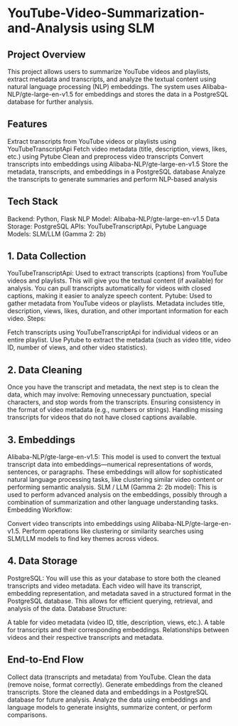 # YouTube-Video-Summarization-and-Analysis using SLM

## Project Overview
This project allows users to summarize YouTube videos and playlists, extract metadata and transcripts, and analyze the textual content using natural language processing (NLP) embeddings. The system uses Alibaba-NLP/gte-large-en-v1.5 for embeddings and stores the data in a PostgreSQL database for further analysis.

## Features
Extract transcripts from YouTube videos or playlists using YouTubeTranscriptApi
Fetch video metadata (title, description, views, likes, etc.) using Pytube
Clean and preprocess video transcripts
Convert transcripts into embeddings using Alibaba-NLP/gte-large-en-v1.5
Store the metadata, transcripts, and embeddings in a PostgreSQL database
Analyze the transcripts to generate summaries and perform NLP-based analysis

## Tech Stack
Backend: Python, Flask
NLP Model: Alibaba-NLP/gte-large-en-v1.5
Data Storage: PostgreSQL
APIs: YouTubeTranscriptApi, Pytube
Language Models: SLM/LLM (Gamma 2: 2b)

## 1. Data Collection
YouTubeTranscriptApi: Used to extract transcripts (captions) from YouTube videos and playlists. This will give you the textual content (if available) for analysis.
You can pull transcripts automatically for videos with closed captions, making it easier to analyze speech content.
Pytube: Used to gather metadata from YouTube videos or playlists.
Metadata includes title, description, views, likes, duration, and other important information for each video.
Steps:

Fetch transcripts using YouTubeTranscriptApi for individual videos or an entire playlist.
Use Pytube to extract the metadata (such as video title, video ID, number of views, and other video statistics).
## 2. Data Cleaning
Once you have the transcript and metadata, the next step is to clean the data, which may involve:
Removing unnecessary punctuation, special characters, and stop words from the transcripts.
Ensuring consistency in the format of video metadata (e.g., numbers or strings).
Handling missing transcripts for videos that do not have closed captions available.
## 3. Embeddings
Alibaba-NLP/gte-large-en-v1.5: This model is used to convert the textual transcript data into embeddings—numerical representations of words, sentences, or paragraphs.
These embeddings will allow for sophisticated natural language processing tasks, like clustering similar video content or performing semantic analysis.
SLM / LLM (Gamma 2: 2b model): This is used to perform advanced analysis on the embeddings, possibly through a combination of summarization and other language understanding tasks.
Embedding Workflow:

Convert video transcripts into embeddings using Alibaba-NLP/gte-large-en-v1.5.
Perform operations like clustering or similarity searches using SLM/LLM models to find key themes across videos.
## 4. Data Storage
PostgreSQL: You will use this as your database to store both the cleaned transcripts and video metadata.
Each video will have its transcript, embedding representation, and metadata saved in a structured format in the PostgreSQL database.
This allows for efficient querying, retrieval, and analysis of the data.
Database Structure:

A table for video metadata (video ID, title, description, views, etc.).
A table for transcripts and their corresponding embeddings.
Relationships between videos and their respective transcripts and metadata.
## End-to-End Flow
Collect data (transcripts and metadata) from YouTube.
Clean the data (remove noise, format correctly).
Generate embeddings from the cleaned transcripts.
Store the cleaned data and embeddings in a PostgreSQL database for future analysis.
Analyze the data using embeddings and language models to generate insights, summarize content, or perform comparisons.
